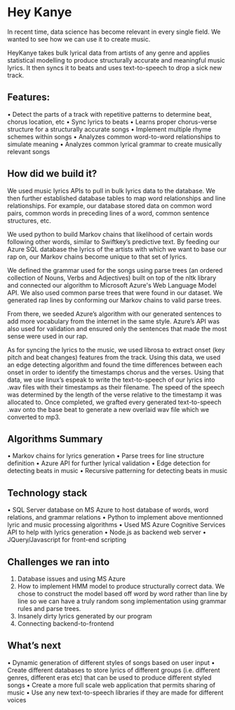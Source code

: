# Hey Kanye
In recent time, data science has become relevant in every single field. We wanted to see how we can use it to create music.

HeyKanye takes bulk lyrical data from artists of any genre and applies statistical modelling to produce structurally accurate and meaningful music lyrics. It then syncs it to beats and uses text-to-speech to drop a sick new track. 


## Features:
•	Detect the parts of a track with repetitive patterns to determine beat, chorus location, etc
•	Sync lyrics to beats
•	Learns proper chorus-verse structure for a structurally accurate songs
•	Implement multiple rhyme schemes within songs
•	Analyzes common word-to-word relationships to simulate meaning
•	Analyzes common lyrical grammar to create musically relevant songs


## How did we build it?
We used music lyrics APIs to pull in bulk lyrics data to the database. We then further established database tables to map word relationships and line relationships. For example, our database stored data on common word pairs, common words in preceding lines of a word, common sentence structures, etc.

We used python to build Markov chains that likelihood of certain words following other words, similar to Swiftkey’s predictive text. By feeding our Azure SQL database the lyrics of the artists with which we want to base our rap on, our Markov chains become unique to that set of lyrics.

We defined the grammar used for the songs using parse trees (an ordered collection of Nouns, Verbs and Adjectives) built on top of the nltk library and connected our algorithm to Microsoft Azure's Web Language Model API. We also used common parse trees that were found in our dataset. We generated rap lines by conforming our Markov chains to valid parse trees.

From there, we seeded Azure’s algorithm with our generated sentences to add more vocabulary from the internet in the same style. Azure’s API was also used for validation and ensured only the sentences that made the most sense were used in our rap.

As for syncing the lyrics to the music, we used librosa to extract onset (key pitch and beat changes) features from the track. Using this data, we used an edge detecting algorithm and found the time differences between each onset in order to identify the timestamps chorus and the verses. Using that data, we use linux’s espeak to write the text-to-speech of our lyrics into .wav files with their timestamps as their filename. The speed of the speech was determined by the length of the verse relative to the timestamp it was allocated to. Once completed, we grafted every generated text-to-speech .wav onto the base beat to generate a new overlaid wav file which we converted to mp3.

## Algorithms Summary
•	Markov chains for lyrics generation
•	Parse trees for line structure definition
•	Azure API for further lyrical validation
•	Edge detection for detecting beats in music
•	Recursive patterning for detecting beats in music


## Technology stack
•	SQL Server database on MS Azure to host database of words, word relations, and grammar relations
•	Python to implement above mentionned lyric and music processing algorithms
•	Used MS Azure Cognitive Services API to help with lyrics generation
•	Node.js as backend web server
•	JQuery/Javascript for front-end scripting


## Challenges we ran into
1.	Database issues and using MS Azure
2.	How to implement HMM model to produce structurally correct data. We chose to construct the model based off word by word rather than line by line so we can have a truly random song implementation using grammar rules and parse trees.
3.	Insanely dirty lyrics generated by our program
4.	Connecting backend-to-frontend


## What’s next
•	Dynamic generation of different styles of songs based on user input
•	Create different databases to store lyrics of different groups (i.e. different genres, different eras etc) that can be used to produce different styled songs
•	Create a more full scale web application that permits sharing of music
•	Use any new text-to-speech libraries if they are made for different voices